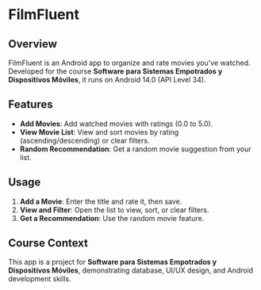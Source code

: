 # **FilmFluent**

## **Overview**
FilmFluent is an Android app to organize and rate movies you've watched. Developed for the course **Software para Sistemas Empotrados y Dispositivos Móviles**, it runs on Android 14.0 (API Level 34).

## **Features**
- **Add Movies**: Add watched movies with ratings (0.0 to 5.0).
- **View Movie List**: View and sort movies by rating (ascending/descending) or clear filters.
- **Random Recommendation**: Get a random movie suggestion from your list.

## **Usage**
1. **Add a Movie**: Enter the title and rate it, then save.  
2. **View and Filter**: Open the list to view, sort, or clear filters.  
3. **Get a Recommendation**: Use the random movie feature.

## **Course Context**
This app is a project for **Software para Sistemas Empotrados y Dispositivos Móviles**, demonstrating database, UI/UX design, and Android development skills.

